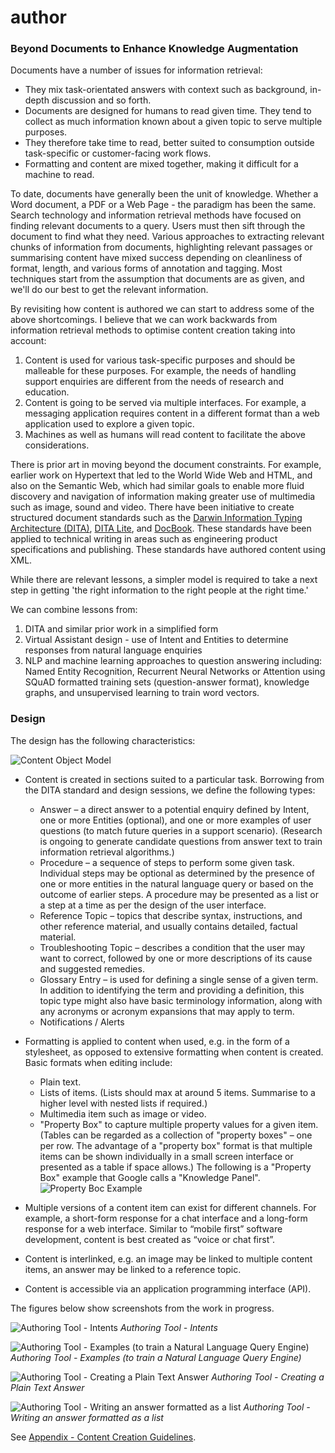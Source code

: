 # author

### Beyond Documents to Enhance Knowledge Augmentation

Documents have a number of issues for information retrieval:

* They mix task-orientated answers with context such as background, in-depth discussion and so forth.
* Documents are designed for humans to read given time. They tend to collect as much information known 
  about a given topic to serve multiple purposes.
* They therefore take time to read, better suited to consumption outside task-specific or customer-facing 
  work flows.
* Formatting and content are mixed together, making it difficult for a machine to read.

To date, documents have generally been the unit of knowledge. Whether a Word document, a PDF or 
a Web Page - the paradigm has been the same. Search technology and information retrieval methods 
have focused on finding relevant documents to a query. Users must then sift through the document 
to find what they need. Various approaches to extracting relevant chunks of information from 
documents, highlighting relevant passages or summarising content have mixed success depending on 
cleanliness of format, length, and various forms of annotation and tagging. Most techniques start 
from the assumption that documents are as given, and we'll do our best to get the relevant information.

By revisiting how content is authored we can start to address some of the above shortcomings. I believe 
that we can work backwards from information retrieval methods to optimise content creation taking into 
account:

1. Content is used for various task-specific purposes and should be malleable for these purposes. For 
   example, the needs of handling support enquiries are different from the needs of research and education.
2. Content is going to be served via multiple interfaces. For example, a messaging application requires 
   content in a different format than a web application used to explore a given topic.
3. Machines as well as humans will read content to facilitate the above considerations.

There is prior art in moving beyond the document constraints. For example, earlier work on Hypertext 
that led to the World Wide Web and HTML, and also on the Semantic Web, which had similar goals to enable 
more fluid discovery and navigation of information making greater use of multimedia such as image, sound 
and video. There have been initiative to create structured document standards such as the 
[Darwin Information Typing Architecture (DITA)](https://en.wikipedia.org/wiki/Darwin_Information_Typing_Architecture), 
[DITA Lite](http://docs.oasis-open.org/dita/LwDITA/v1.0/cnprd01/LwDITA-v1.0-cnprd01.html), and
[DocBook](https://www.slideshare.net/abelsp/docbook-vs-dita-will-the-real-standard-please-stand-up). These 
standards have been applied to technical writing in areas such as engineering product specifications and 
publishing. These standards have authored content using XML.

While there are relevant lessons, a simpler model is required to take a next step in getting 'the right information to the right people at the right time.'

We can combine lessons from:

1. DITA and similar prior work in a simplified form
2. Virtual Assistant design - use of Intent and Entities to determine responses from natural language enquiries
3. NLP and machine learning approaches to question answering including: Named Entity Recognition, Recurrent 
   Neural Networks or Attention using SQuAD formatted training sets (question-answer format), knowledge graphs, 
   and unsupervised learning to train word vectors.
   
### Design

The design has the following characteristics:

![Content Object Model](images/content_object_model.png)

* Content is created in sections suited to a particular task. Borrowing from the DITA standard and design 
  sessions, we define the following types:
  * Answer – a direct answer to a potential enquiry defined by Intent, one or more Entities (optional), and 
    one or more examples of user questions (to match future queries in a support scenario). (Research is 
    ongoing to generate candidate questions from answer text to train information retrieval algorithms.)
  * Procedure – a sequence of steps to perform some given task. Individual steps may be optional as determined 
    by the presence of one or more entities in the natural language query or based on the outcome of earlier 
    steps. A procedure may be presented as a list or a step at a time as per the design of the user interface.
  * Reference Topic – topics that describe syntax, instructions, and other reference material, and usually 
    contains detailed, factual material.
  * Troubleshooting Topic – describes a condition that the user may want to correct, followed by one or more 
    descriptions of its cause and suggested remedies.
  * Glossary Entry – is used for defining a single sense of a given term. In addition to identifying the term 
    and providing a definition, this topic type might also have basic terminology information, along with any 
    acronyms or acronym expansions that may apply to term.
  * Notifications / Alerts
* Formatting is applied to content when used, e.g. in the form of a stylesheet, as opposed to extensive 
  formatting when content is created. Basic formats when editing include:
  * Plain text.
  * Lists of items. (Lists should max at around 5 items. Summarise to a higher level with nested lists if required.)
  * Multimedia item such as image or video.
  * "Property Box" to capture multiple property values for a given item. (Tables can be regarded as a collection of 
    "property boxes" – one per row. The advantage of a "property box" format is that multiple items can be shown 
    individually in a small screen interface or presented as a table if space allows.) The following is a "Property 
    Box" example that Google calls a "Knowledge Panel".
    ![Property Boc Example](images/property_box_example.png)
    
* Multiple versions of a content item can exist for different channels. For example, a short-form response for 
  a chat interface and a long-form response for a web interface. Similar to “mobile first” software development, 
  content is best created as “voice or chat first”.
* Content is interlinked, e.g. an image may be linked to multiple content items, an answer may be linked to a 
  reference topic.
* Content is accessible via an application programming interface (API).

The figures below show screenshots from the work in progress.

![Authoring Tool - Intents](images/screenshot_intents.png)
_Authoring Tool - Intents_

![Authoring Tool - Examples (to train a Natural Language Query Engine)](images/screenshot_examples.png)
_Authoring Tool - Examples (to train a Natural Language Query Engine)_

![Authoring Tool - Creating a Plain Text Answer](images/screenshot_text_response.png)
_Authoring Tool - Creating a Plain Text Answer_

![Authoring Tool - Writing an answer formatted as a list](images/screenshot_list_response.png)
_Authoring Tool - Writing an answer formatted as a list_

See [Appendix - Content Creation Guidelines](docs/content_creation_guidelines.md).
